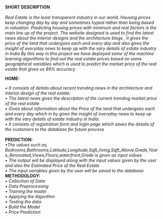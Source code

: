 <b>SHORT DESCRIPTION</b>
<br>
<br>
<i>Real Estate is the least transparent industry in our world. Housing prices keep changing day by day and sometimes hyped rather than being based in valuation. Predicting housing prices with minimum and real factors is the main line up of the project. The website designed is used to find the latest news about the interior designs and the architecture blogs , it  gives the price of the land that undergoes each and every day and also gives the insight of everyday news to keep up with the vary details of estate industry in India
By this way in this project we have deployed some of the machine learning algorithms to find out the real estate prices based on some geographical variables which is used to predict the market price of the real estate that gives us 89% accuracy 
</i>

<b>HOME:</b>
<br>

<i>•	It consists of details about recent trending news in the architecture and interior design of the real estate. <br>
•	The latest news gives the description of the current trending market price of the real estate<br>
•	Gives about information about the Price of the land that undergoes each and every day which in by gives the insight of everyday news to keep up with the vary details of estate industry in India.<br>
•	It consists of registration form and login page which saves the details of the customers to the database for future process</i><br>
<br>
<b>PREDICTION:</b>
<br>
<i>•The values such as, Bedrooms,Bathrooms,Latitude,Longitude,Sqft_living,Sqft_Above,Grade,Years_Renovated,Views,Floors,waterfront,Grade is given as input values<br>
•	The output will be displayed along with the input values given by the user and also the Estimated Price of the Real Estate<br>
•	The input variables given by the user will be saved to the database</i>
</br>
<b>METHODOLOGY:</b>
<br>
<i>•	Collection of Data<br>
•	Data Preprocessing<br>
•	Training the model<br>
•	Applying the Algorithm<br>
•	Testing the data<br>
•	Bulid the Model<br>
•	Price Prediction<br>
</i>
